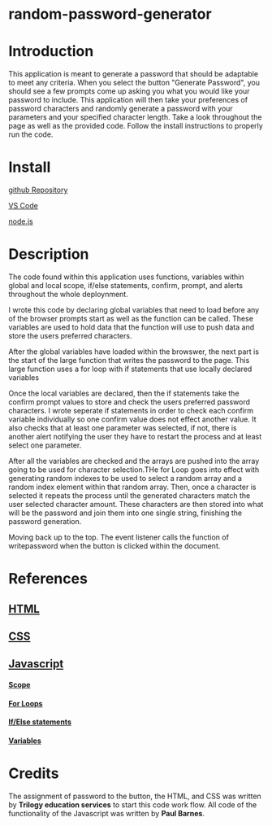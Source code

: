 # random-password-generator

# Introduction

This application is meant to generate a password that should be adaptable to meet any criteria. When you select the button "Generate Password", you should see a few prompts come up asking you what you would like your password to include. This application will then take your preferences of password characters and randomly generate a password with your parameters and your specified character length. Take a look throughout the page as well as the provided code. Follow the install instructions to properly run the code.

# Install

[github Repository](https://github.com/PN-Barnes/random-password-generator)

[VS Code](https://code.visualstudio.com/)

[node.js](https://nodejs.org/en/)

# Description

The code found within this application uses functions, variables within global and local scope, if/else statements, confirm, prompt, and alerts throughout the whole deploynment.

I wrote this code by declaring global variables that need to load before any of the browser prompts start as well as the function can be called. These variables are used to hold data that the function will use to push data and store the users preferred characters.

After the global variables have loaded within the browswer, the next part is the start of the large function that writes the password to the page. This large function uses a for loop with if statements that use locally declared variables

Once the local variables are declared, then the if statements take the confirm prompt values to store and check the users preferred password characters. I wrote seperate if statements in order to check each confirm variable individually so one confirm value does not effect another value. It also checks that at least one parameter was selected, if not, there is another alert notifying the user they have to restart the process and at least select one parameter.

After all the variables are checked and the arrays are pushed into the array going to be used for character selection.THe for Loop goes into effect with generating random indexes to be used to select a random array and a random index element within that random array. Then, once a character is selected it repeats the process until the generated characters match the user selected character amount. These characters are then stored into what will be the password and join them into one single string, finishing the password generation.

Moving back up to the top. The event listener calls the function of writepassword when the button is clicked within the document.

# References

## [HTML](https://developer.mozilla.org/en-US/docs/Web/HTML)

## [CSS](https://developer.mozilla.org/en-US/docs/Web/CSS)

## [Javascript](https://developer.mozilla.org/en-US/docs/Web/JavaScript)

#### [Scope](https://developer.mozilla.org/en-US/docs/Glossary/Scope)

#### [For Loops](https://developer.mozilla.org/en-US/docs/Web/JavaScript/Reference/Statements/for)

#### [If/Else statements](https://developer.mozilla.org/en-US/docs/Web/JavaScript/Reference/Statements/if...else)

#### [Variables](https://developer.mozilla.org/en-US/docs/Web/JavaScript/Reference/Statements/var)

# Credits

The assignment of password to the button, the HTML, and CSS was written by **Trilogy education services** to start this code work flow. All code of the functionality of the Javascript was written by **Paul Barnes**.
